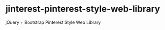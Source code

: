 jinterest-pinterest-style-web-library
=====================================

jQuery + Bootstrap Pinterest Style Web Library
